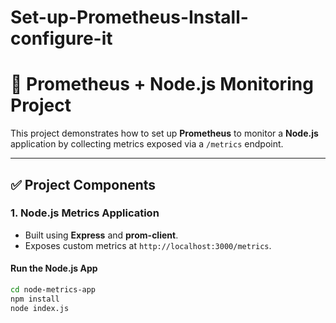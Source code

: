 # Set-up-Prometheus-Install-configure-it

# 🚀 Prometheus + Node.js Monitoring Project

This project demonstrates how to set up **Prometheus** to monitor a **Node.js** application by collecting metrics exposed via a `/metrics` endpoint.

---

## ✅ Project Components

### 1. Node.js Metrics Application

- Built using **Express** and **prom-client**.
- Exposes custom metrics at `http://localhost:3000/metrics`.

#### Run the Node.js App

```bash
cd node-metrics-app
npm install
node index.js

